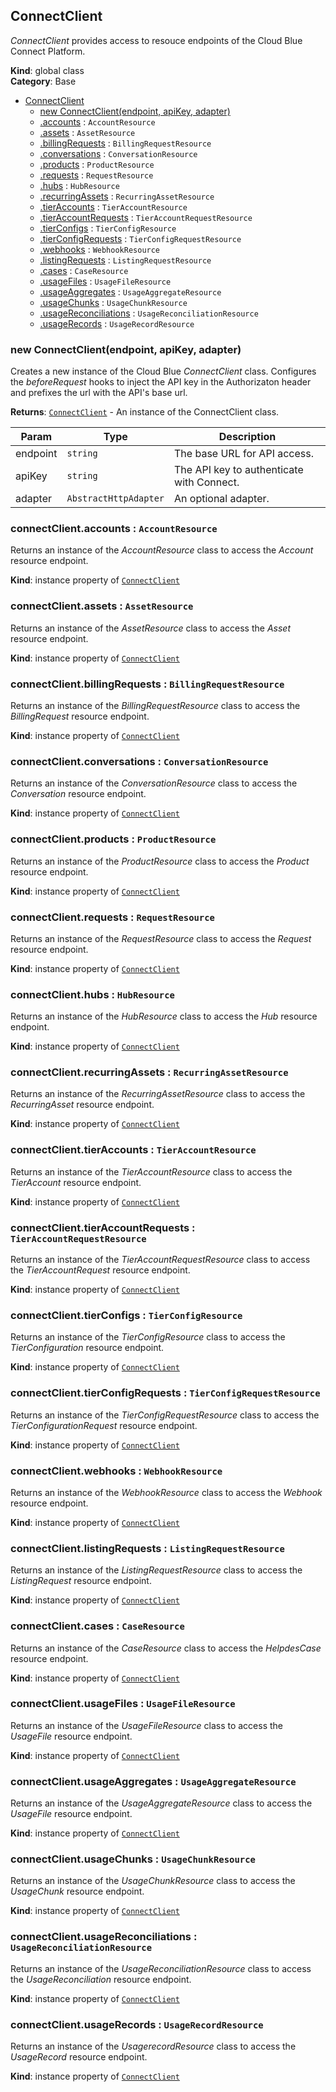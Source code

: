 <a name="ConnectClient"></a>

## ConnectClient
*ConnectClient* provides access to resouce endpoints of the Cloud Blue Connect Platform.

**Kind**: global class  
**Category**: Base  

* [ConnectClient](#ConnectClient)
    * [new ConnectClient(endpoint, apiKey, adapter)](#new_ConnectClient_new)
    * [.accounts](#ConnectClient+accounts) : <code>AccountResource</code>
    * [.assets](#ConnectClient+assets) : <code>AssetResource</code>
    * [.billingRequests](#ConnectClient+billingRequests) : <code>BillingRequestResource</code>
    * [.conversations](#ConnectClient+conversations) : <code>ConversationResource</code>
    * [.products](#ConnectClient+products) : <code>ProductResource</code>
    * [.requests](#ConnectClient+requests) : <code>RequestResource</code>
    * [.hubs](#ConnectClient+hubs) : <code>HubResource</code>
    * [.recurringAssets](#ConnectClient+recurringAssets) : <code>RecurringAssetResource</code>
    * [.tierAccounts](#ConnectClient+tierAccounts) : <code>TierAccountResource</code>
    * [.tierAccountRequests](#ConnectClient+tierAccountRequests) : <code>TierAccountRequestResource</code>
    * [.tierConfigs](#ConnectClient+tierConfigs) : <code>TierConfigResource</code>
    * [.tierConfigRequests](#ConnectClient+tierConfigRequests) : <code>TierConfigRequestResource</code>
    * [.webhooks](#ConnectClient+webhooks) : <code>WebhookResource</code>
    * [.listingRequests](#ConnectClient+listingRequests) : <code>ListingRequestResource</code>
    * [.cases](#ConnectClient+cases) : <code>CaseResource</code>
    * [.usageFiles](#ConnectClient+usageFiles) : <code>UsageFileResource</code>
    * [.usageAggregates](#ConnectClient+usageAggregates) : <code>UsageAggregateResource</code>
    * [.usageChunks](#ConnectClient+usageChunks) : <code>UsageChunkResource</code>
    * [.usageReconciliations](#ConnectClient+usageReconciliations) : <code>UsageReconciliationResource</code>
    * [.usageRecords](#ConnectClient+usageRecords) : <code>UsageRecordResource</code>

<a name="new_ConnectClient_new"></a>

### new ConnectClient(endpoint, apiKey, adapter)
Creates a new instance of the Cloud Blue *ConnectClient* class.
Configures the *beforeRequest* hooks to inject the API key in the Authorizaton header
and prefixes the url with the API's base url.

**Returns**: [<code>ConnectClient</code>](#ConnectClient) - An instance of the ConnectClient class.  

| Param | Type | Description |
| --- | --- | --- |
| endpoint | <code>string</code> | The base URL for API access. |
| apiKey | <code>string</code> | The API key to authenticate with Connect. |
| adapter | <code>AbstractHttpAdapter</code> | An optional adapter. |

<a name="ConnectClient+accounts"></a>

### connectClient.accounts : <code>AccountResource</code>
Returns an instance of the *AccountResource* class to access
the *Account* resource endpoint.

**Kind**: instance property of [<code>ConnectClient</code>](#ConnectClient)  
<a name="ConnectClient+assets"></a>

### connectClient.assets : <code>AssetResource</code>
Returns an instance of the *AssetResource* class to access
the *Asset* resource endpoint.

**Kind**: instance property of [<code>ConnectClient</code>](#ConnectClient)  
<a name="ConnectClient+billingRequests"></a>

### connectClient.billingRequests : <code>BillingRequestResource</code>
Returns an instance of the *BillingRequestResource* class to access
the *BillingRequest* resource endpoint.

**Kind**: instance property of [<code>ConnectClient</code>](#ConnectClient)  
<a name="ConnectClient+conversations"></a>

### connectClient.conversations : <code>ConversationResource</code>
Returns an instance of the *ConversationResource* class to access
the *Conversation* resource endpoint.

**Kind**: instance property of [<code>ConnectClient</code>](#ConnectClient)  
<a name="ConnectClient+products"></a>

### connectClient.products : <code>ProductResource</code>
Returns an instance of the *ProductResource* class to access
the *Product* resource endpoint.

**Kind**: instance property of [<code>ConnectClient</code>](#ConnectClient)  
<a name="ConnectClient+requests"></a>

### connectClient.requests : <code>RequestResource</code>
Returns an instance of the *RequestResource* class to access
the *Request* resource endpoint.

**Kind**: instance property of [<code>ConnectClient</code>](#ConnectClient)  
<a name="ConnectClient+hubs"></a>

### connectClient.hubs : <code>HubResource</code>
Returns an instance of the *HubResource* class to access
the *Hub* resource endpoint.

**Kind**: instance property of [<code>ConnectClient</code>](#ConnectClient)  
<a name="ConnectClient+recurringAssets"></a>

### connectClient.recurringAssets : <code>RecurringAssetResource</code>
Returns an instance of the *RecurringAssetResource* class to access
the *RecurringAsset* resource endpoint.

**Kind**: instance property of [<code>ConnectClient</code>](#ConnectClient)  
<a name="ConnectClient+tierAccounts"></a>

### connectClient.tierAccounts : <code>TierAccountResource</code>
Returns an instance of the *TierAccountResource* class to access
the *TierAccount* resource endpoint.

**Kind**: instance property of [<code>ConnectClient</code>](#ConnectClient)  
<a name="ConnectClient+tierAccountRequests"></a>

### connectClient.tierAccountRequests : <code>TierAccountRequestResource</code>
Returns an instance of the *TierAccountRequestResource* class to access
the *TierAccountRequest* resource endpoint.

**Kind**: instance property of [<code>ConnectClient</code>](#ConnectClient)  
<a name="ConnectClient+tierConfigs"></a>

### connectClient.tierConfigs : <code>TierConfigResource</code>
Returns an instance of the *TierConfigResource* class to access
the *TierConfiguration* resource endpoint.

**Kind**: instance property of [<code>ConnectClient</code>](#ConnectClient)  
<a name="ConnectClient+tierConfigRequests"></a>

### connectClient.tierConfigRequests : <code>TierConfigRequestResource</code>
Returns an instance of the *TierConfigRequestResource* class to access
the *TierConfigurationRequest* resource endpoint.

**Kind**: instance property of [<code>ConnectClient</code>](#ConnectClient)  
<a name="ConnectClient+webhooks"></a>

### connectClient.webhooks : <code>WebhookResource</code>
Returns an instance of the *WebhookResource* class to access
the *Webhook* resource endpoint.

**Kind**: instance property of [<code>ConnectClient</code>](#ConnectClient)  
<a name="ConnectClient+listingRequests"></a>

### connectClient.listingRequests : <code>ListingRequestResource</code>
Returns an instance of the *ListingRequestResource* class to access
the *ListingRequest* resource endpoint.

**Kind**: instance property of [<code>ConnectClient</code>](#ConnectClient)  
<a name="ConnectClient+cases"></a>

### connectClient.cases : <code>CaseResource</code>
Returns an instance of the *CaseResource* class to access
the *HelpdesCase* resource endpoint.

**Kind**: instance property of [<code>ConnectClient</code>](#ConnectClient)  
<a name="ConnectClient+usageFiles"></a>

### connectClient.usageFiles : <code>UsageFileResource</code>
Returns an instance of the *UsageFileResource* class to access
the *UsageFile* resource endpoint.

**Kind**: instance property of [<code>ConnectClient</code>](#ConnectClient)  
<a name="ConnectClient+usageAggregates"></a>

### connectClient.usageAggregates : <code>UsageAggregateResource</code>
Returns an instance of the *UsageAggregateResource* class to access
the *UsageFile* resource endpoint.

**Kind**: instance property of [<code>ConnectClient</code>](#ConnectClient)  
<a name="ConnectClient+usageChunks"></a>

### connectClient.usageChunks : <code>UsageChunkResource</code>
Returns an instance of the *UsageChunkResource* class to access
the *UsageChunk* resource endpoint.

**Kind**: instance property of [<code>ConnectClient</code>](#ConnectClient)  
<a name="ConnectClient+usageReconciliations"></a>

### connectClient.usageReconciliations : <code>UsageReconciliationResource</code>
Returns an instance of the *UsageReconciliationResource* class to access
the *UsageReconciliation* resource endpoint.

**Kind**: instance property of [<code>ConnectClient</code>](#ConnectClient)  
<a name="ConnectClient+usageRecords"></a>

### connectClient.usageRecords : <code>UsageRecordResource</code>
Returns an instance of the *UsagerecordResource* class to access
the *UsageRecord* resource endpoint.

**Kind**: instance property of [<code>ConnectClient</code>](#ConnectClient)  
